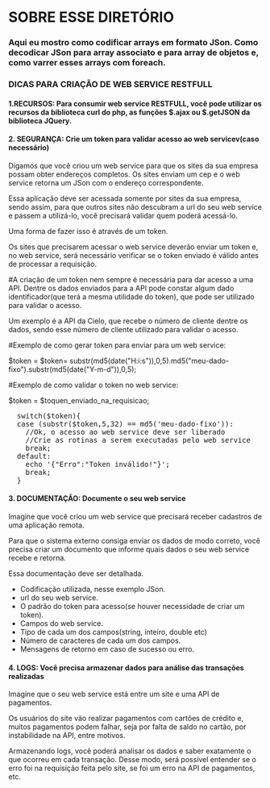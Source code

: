 SOBRE ESSE DIRETÓRIO
====================

### Aqui eu mostro como codificar arrays em formato JSon. Como decodicar JSon para array associato e para array de objetos e, como varrer esses arrays com foreach.


### DICAS PARA CRIAÇÃO DE WEB SERVICE RESTFULL

#### 1.RECURSOS: Para consumir web service RESTFULL, você pode utilizar os recursos da biblioteca curl do php, as funções $.ajax ou $.getJSON da biblioteca JQuery.  

#### 2. SEGURANÇA: Crie um token para validar acesso ao web servicev(caso necessário)
  Digamos que você criou um web service para que os sites da sua empresa possam obter 
  endereços completos. Os sites enviam um cep e o web service retorna um JSon com o endereço correspondente.

  Essa aplicação deve ser acessada somente por sites da sua empresa, sendo assim, para 
  que outros sites não descubram a url do seu web service e passem a utilizá-lo, você precisará 
  validar quem poderá acessá-lo.  

  Uma forma de fazer isso é através de um token.

  Os sites que precisarem acessar o web service deverão enviar um token e, no web service, será 
  necessário verificar se o token enviado é válido antes de processar a requisição.
  
  #A criação de um token nem sempre é necessária para dar acesso a uma API. Dentre os dados enviados 
  para a API pode constar algum dado identificador(que terá a mesma utilidade do token), que pode 
  ser utilizado para validar o acesso.

  Um exemplo é a API da Cielo, que recebe o número de cliente dentre os dados, sendo esse número 
  de cliente utilizado para validar o acesso.

  
  #Exemplo de como gerar token para enviar para um web service:
  
  $token = $token= substr(md5(date("H:i:s")),0,5).md5("meu-dado-fixo").substr(md5(date("Y-m-d")),0,5);

  #Exemplo de como validar o token no web service:
  
  $token = $toquen_enviado_na_requisicao;
<pre>
  switch($token){
  case (substr($token,5,32) == md5('meu-dado-fixo')):
    //Ok, o acesso ao web service deve ser liberado
    //Crie as rotinas a serem executadas pelo web service 
    break;
  default:
    echo '{"Erro":"Token inválido!"}';
    break;    
  }
</pre>  

#### 3. DOCUMENTAÇÃO: Documente o seu web service
  Imagine que você criou um web service que precisará receber cadastros de uma aplicação remota.

  Para que o sistema externo consiga enviar os dados de modo correto, você precisa criar um documento que informe quais dados o seu web service recebe e retorna.
  
  Essa documentação deve ser detalhada. 
  - Codificação utilizada, nesse exemplo JSon.
  - url do seu web service.
  - O padrão do token para acesso(se houver necessidade de criar um token). 
  - Campos do web service.
  - Tipo de cada um dos campos(string, inteiro, double etc)
  - Número de caracteres de cada um dos campos.
  - Mensagens de retorno em caso de sucesso ou erro. 

#### 4. LOGS: Você precisa armazenar dados para análise das transações realizadas
  Imagine que o seu web service está entre um site e uma API de pagamentos.

  Os usuários do site vão realizar pagamentos com cartões de crédito e, muitos pagamentos podem falhar, seja por falta de saldo no cartão, por instabilidade na API, entre motivos.
  
  Armazenando logs, você poderá analisar os dados e saber exatamente o que ocorreu em cada transação. Desse modo, será possível entender se o erro foi na requisição feita pelo site, se foi um erro na API de pagamentos, etc.



